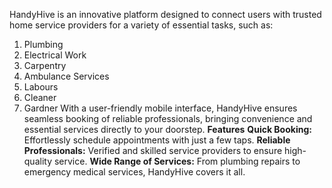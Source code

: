 HandyHive is an innovative platform designed to connect users with trusted home service providers for a variety of essential tasks, such as:

1. Plumbing
2. Electrical Work
3. Carpentry
4. Ambulance Services
5. Labours
6. Cleaner
7. Gardner
With a user-friendly mobile interface, HandyHive ensures seamless booking of reliable professionals, bringing convenience and essential services directly to your doorstep.
**Features**
**Quick Booking:** Effortlessly schedule appointments with just a few taps.
**Reliable Professionals:** Verified and skilled service providers to ensure high-quality service.
**Wide Range of Services:** From plumbing repairs to emergency medical services, HandyHive covers it all.
